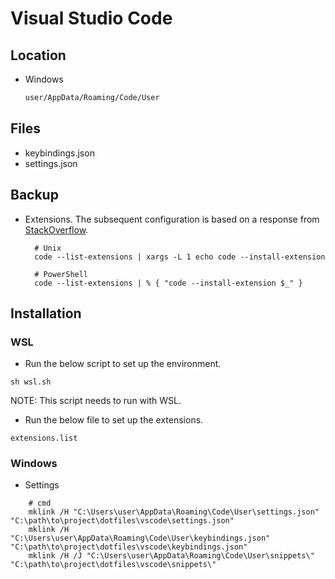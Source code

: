 
# Visual Studio Code

## Location

- Windows

  ``` cmd
  user/AppData/Roaming/Code/User
  ```

## Files

- keybindings.json
- settings.json

## Backup

- Extensions. The subsequent configuration is based on a response from [StackOverflow][1].

  ```shell
    # Unix
    code --list-extensions | xargs -L 1 echo code --install-extension
  ```

  ```shell
    # PowerShell
    code --list-extensions | % { "code --install-extension $_" }
  ```

## Installation

### WSL

- Run the below script to set up the environment.

``` shell
sh wsl.sh

```

NOTE: This script needs to run with WSL.

- Run the below file to set up the extensions.

``` shell
extensions.list

```

### Windows

- Settings

```shell
    # cmd
    mklink /H "C:\Users\user\AppData\Roaming\Code\User\settings.json" "C:\path\to\project\dotfiles\vscode\settings.json"
    mklink /H "C:\Users\user\AppData\Roaming\Code\User\keybindings.json" "C:\path\to\project\dotfiles\vscode\keybindings.json"
    mklink /H /J "C:\Users\user\AppData\Roaming\Code\User\snippets\" "C:\path\to\project\dotfiles\vscode\snippets\"
```

<!-- Reference -->

[1]: https://stackoverflow.com/a/49398449/12923478
